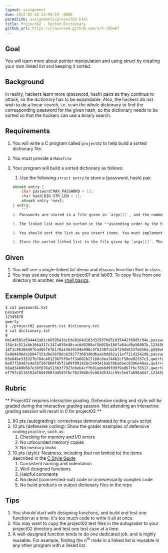 ```yaml
---
layout: assignment
due: 2023-02-28 23:59:59 -0800
permalink: assignments/project02.html
title: Project02 - Sorted Dictionary
github_url: https://classroom.github.com/a/X-i9Dw0f
---
```


## Goal
You will learn more about pointer manipulation and using struct by creating your own linked list and keeping it sorted. 

## Background
In reality, hackers learn more (password, hash) pairs as they continue to attack, so the dictionary has to be expandable. Also, the hackers do not wish to do a linear search, i.e. scan the whole dictionary to find the corresponding password for the given hash, so the dictionary needs to be sorted so that the hackers can use a binary search. 

## Requirements
1. You will write a C program called `project02` to help build a sorted dictionary file.
1. You must provide a `Makefile` 
1. Your program will build a sorted dictionary as follows:
    1. Use the following `struct entry` to store a (password, hash) pair. 

    ```c
    struct entry {
        char password[MAX_PASSWORD + 1];
        char hash[DIG_STR_LEN + 1];
        struct entry *next;
    } entry;
        ```
    1. Passwords are stored in a file given in `argv[1]`, and the number of passwords in this file is unknown. In the password file, one password is stored in one line. For every password in the file, create (password, its sha256 hash), (l33t version of the password, its sha256 hash), (plus1 version of the password, its sha256 hash) pairs and add these 3 pairs as 3 nodes to a linked list. 

    1. The linked list must be sorted in the **ascending order by the hash value**. If the given (password, hash) pair exists in the linked list already, do not insert. 

    1. You should sort the list as you insert items. You must implement sorting yourself, i.e. do not use any sort functions provided in a library, e.g. C `qsort()`

    1. Store the sorted linked list in the file given by `argv[2]`. The first line of this file should be the number of pairs in the file. The subsequent lines would contain one (hash, password) pair per line, with a comma in between. 

## Given
1. You will see a single-linked list demo and discuss Insertion Sort in class.
1. You may use any code from project01 and lab03. To copy files from one directory to another, see [shell basics](https://github.com/usfca-cs-tools/docs/blob/main/shell-basics.md).

## Example Output

```sh
$ cat passwords.txt
password
12345678
qwerty
$ ./project02 passwords.txt dictionary.txt
$ cat dictionary.txt
9
0b14d501a594442a01c6859541bcb3e8164d183d32937b851835442f69d5c94e,password1
154c4c511cbb166a317c247a839e46cac6d9208af5b015e1867a84cd9a56007b,123456781
18f3c96386407ba486f6f6178a14639194e498c4f8338fc61bf2945653fe058a,p@$$w0rd
5e884898da28047151d0e56f8dc6292773603d0d6aabbdd62a11ef721d1542d8,password
65e84be33532fb784c48129675f9eff3a682b27168c0ea744b2cf58ee02337c5,qwerty
8e87f3b4d7e4a5bf207860f45f2a09f091928c549341bab786adaec8396e48aa,qw3r+y
b6ad34b0b6b7e38f878a513b3f7927ebeb4cffb01aeb6d9fd9f9ad67fbc76517,qwerty1
ef797c8118f02dfb649607dd5d3f8c7623048c9c063d532cc95c5ed7a898a64f,12345678
```

## Rubric

** Project02 requires interactive grading. Defensive coding and style will be graded during the interactive grading session. Not attending an interactive grading session will result in 0 for project02.**

1. 80 pts (autograding): correctness demonstrated by the `grade` script
1. 10 pts (defensive coding): Show the grader examples of defensive coding practice, such as:
    1. Checking for memory and I/O errors
    1. No unbounded memory copies
    1. No memory leaks
1. 10 pts (style): Neatness, including (but not limited to) the items described in the [C Style Guide](https://github.com/usfca-cs-tools/docs/blob/main/c-style.md)
    1. Consistent naming and indentation
    1. Well-designed functions
    1. Helpful comments
    1. No dead (commented-out) code or unnecessarily complex code
    1. No build products or output dictionary files in the repo

## Tips
1. You should start with designing functions, and build and test one function at a time. It's too much code to write it all at once.
1. You may want to copy the project02 test files in the autograder to your project02 directory and test one test case at a time. 
1. A well-designed function tends to do one dedicated job. and is highly reusable. For example, finding the n<sup>th</sup> node in a linked list is reusable in any other program with a linked list.
